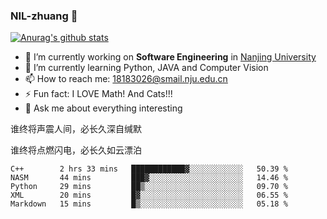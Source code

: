 ### NIL-zhuang 👋

<!--
**NIL-zhuang/NIL-zhuang** is a ✨ _special_ ✨ repository because its `README.md` (this file) appears on your GitHub profile.

Here are some ideas to get you started:

- 🔭 I’m currently working on ...
- 🌱 I’m currently learning ...
- 👯 I’m looking to collaborate on ...
- 🤔 I’m looking for help with ...
- 💬 Ask me about ...
- 📫 How to reach me: ...
- 😄 Pronouns: ...
- ⚡ Fun fact: ...
-->

[![Anurag's github stats](https://github-readme-stats.vercel.app/api?username=NIL-zhuang)](https://github.com/anuraghazra/github-readme-stats)

- 🔭 I’m currently working on **Software Engineering** in [Nanjing University](https://www.nju.edu.cn/)
- 🌱 I’m currently learning Python, JAVA and Computer Vision
- 📫 How to reach me: 18183026@smail.nju.edu.cn
- ⚡ Fun fact: I LOVE Math! And Cats!!!
- 💬 Ask me about everything interesting

谁终将声震人间，必长久深自缄默

谁终将点燃闪电，必长久如云漂泊

<!--START_SECTION:waka-->
```text
C++        2 hrs 33 mins   ████████████▓░░░░░░░░░░░░   50.39 % 
NASM       44 mins         ███▓░░░░░░░░░░░░░░░░░░░░░   14.46 % 
Python     29 mins         ██▒░░░░░░░░░░░░░░░░░░░░░░   09.70 % 
XML        20 mins         █▓░░░░░░░░░░░░░░░░░░░░░░░   06.55 % 
Markdown   15 mins         █▒░░░░░░░░░░░░░░░░░░░░░░░   05.18 % 
```
<!--END_SECTION:waka-->
